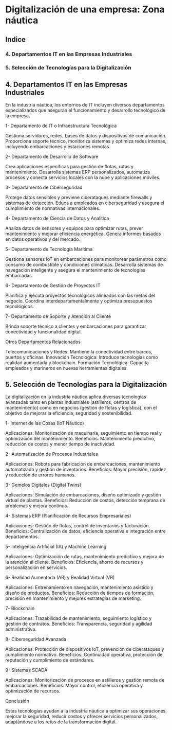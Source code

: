 # Digitalización de una empresa: Zona náutica

## Indice
### 4. Departamentos IT en las Empresas Industriales
### 5. Selección de Tecnologías para la Digitalización


## 4. Departamentos IT en las Empresas Industriales

En la industria náutica, los entornos de IT incluyen diversos departamentos especializados que aseguran el funcionamiento y desarrollo tecnológico de la empresa.

1- Departamento de IT o Infraestructura Tecnológica

Gestiona servidores, redes, bases de datos y dispositivos de comunicación.
Proporciona soporte técnico, monitoriza sistemas y optimiza redes internas, incluyendo embarcaciones y estaciones remotas.

2- Departamento de Desarrollo de Software

Crea aplicaciones específicas para gestión de flotas, rutas y mantenimiento.
Desarrolla sistemas ERP personalizados, automatiza procesos y conecta servicios locales con la nube y aplicaciones móviles.

3- Departamento de Ciberseguridad

Protege datos sensibles y previene ciberataques mediante firewalls y sistemas de detección.
Educa a empleados en ciberseguridad y asegura el cumplimiento de normativas internacionales.

4- Departamento de Ciencia de Datos y Analítica

Analiza datos de sensores y equipos para optimizar rutas, prever mantenimiento y mejorar eficiencia energética.
Genera informes basados en datos operativos y del mercado.

5- Departamento de Tecnología Marítima

Gestiona sensores IoT en embarcaciones para monitorear parámetros como consumo de combustible y condiciones climáticas.
Desarrolla sistemas de navegación inteligente y asegura el mantenimiento de tecnologías embarcadas.

6- Departamento de Gestión de Proyectos IT

Planifica y ejecuta proyectos tecnológicos alineados con las metas del negocio.
Coordina interdepartamentalmente y optimiza presupuestos tecnológicos.

7- Departamento de Soporte y Atención al Cliente

Brinda soporte técnico a clientes y embarcaciones para garantizar conectividad y funcionalidad digital.

Otros Departamentos Relacionados

Telecomunicaciones y Redes: Mantiene la conectividad entre barcos, puertos y oficinas.
Innovación Tecnológica: Introduce tecnologías como realidad aumentada y blockchain.
Formación Tecnológica: Capacita empleados y marineros en nuevas herramientas digitales.


## 5. Selección de Tecnologías para la Digitalización

La digitalización en la industria náutica aplica diversas tecnologías avanzadas tanto en plantas industriales (astilleros, centros de mantenimiento) como en negocios (gestión de flotas y logística), con el objetivo de mejorar la eficiencia, seguridad y sostenibilidad.

1- Internet de las Cosas (IoT Náutico)

Aplicaciones: Monitorización de maquinaria, seguimiento en tiempo real y optimización del mantenimiento.
Beneficios: Mantenimiento predictivo, reducción de costos y menor tiempo de inactividad.

2- Automatización de Procesos Industriales

Aplicaciones: Robots para fabricación de embarcaciones, mantenimiento automatizado y gestión de inventarios.
Beneficios: Mayor precisión, rapidez y reducción de errores humanos.

3- Gemelos Digitales (Digital Twins)

Aplicaciones: Simulación de embarcaciones, diseño optimizado y gestión virtual de plantas.
Beneficios: Reducción de costos, detección temprana de problemas y mejora continua.

4- Sistemas ERP (Planificación de Recursos Empresariales)

Aplicaciones: Gestión de flotas, control de inventarios y facturación.
Beneficios: Centralización de datos, eficiencia operativa e integración entre departamentos.

5- Inteligencia Artificial (IA) y Machine Learning

Aplicaciones: Optimización de rutas, mantenimiento predictivo y mejora de la atención al cliente.
Beneficios: Eficiencia, ahorro de recursos y personalización en servicios.

6- Realidad Aumentada (AR) y Realidad Virtual (VR)

Aplicaciones: Entrenamiento en navegación, mantenimiento asistido y diseño de productos.
Beneficios: Reducción de tiempos de formación, precisión en mantenimiento y mejores estrategias de marketing.

7- Blockchain

Aplicaciones: Trazabilidad de mantenimiento, seguimiento logístico y gestión de contratos.
Beneficios: Transparencia, seguridad y agilidad administrativa.

8- Ciberseguridad Avanzada

Aplicaciones: Protección de dispositivos IoT, prevención de ciberataques y cumplimiento normativo.
Beneficios: Continuidad operativa, protección de reputación y cumplimiento de estándares.

9- Sistemas SCADA

Aplicaciones: Monitorización de procesos en astilleros y gestión remota de embarcaciones.
Beneficios: Mayor control, eficiencia operativa y optimización de recursos.

Conclusión

Estas tecnologías ayudan a la industria náutica a optimizar sus operaciones, mejorar la seguridad, reducir costos y ofrecer servicios personalizados, adaptándose a los retos de la transformación digital.
